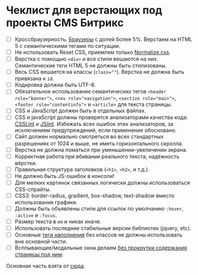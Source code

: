 # Чеклист для верстающих под проекты CMS Битрикс

- [ ] Кроссбраузерность. [Браузеры](http://browser.burtdev.net/) c долей более 5%. Верстаем на HTML 5 с семантическими тегами по ситуации.
- [ ] Не использовать Reset CSS, приемлем только [Normalize.css](http://necolas.github.io/normalize.css/).
- [ ] Верстка с помощью `<div>` и все стили вешаются на них. Семантические теги HTML 5 не должны быть стилизованы.
- [ ] Весь CSS вешается на классы (`class=""`). Верстка не должна быть привязана к `id`.
- [ ] Кодировка должна быть UTF-8.
- [ ] Обязательное использование семантических тегов `<header role="banner">`, `<nav role="navigation">`, `<section role="main">`, `<footer role="contentinfo">` и `<article>` для текста страницы.
- [ ] CSS и JavaScript должен быть в отдельных файлах.
- [ ] CSS и javaScript должны проверятся анализаторами качества кода: [CSSLint](http://csslint.net/) и [JSlint](http://www.jslint.com/). Избежать всех ошибок этих анализаторов, за исключением предупреждений, если применение обосновано.
- [ ] Сайт должен нормально смотреться во всех стандартных разрешениях от 1024 и выше, не иметь горизонтального скролла.
- [ ] Верстка не должна ломаться при уменьшении-увеличении экрана.
- [ ] Корректная работа при вбивании реального текста, надёжность вёрстки.
- [ ] Правильная структура заголовков (`<h1>`, `<h2>`, и т.д.).
- [ ] Не должно быть JS-ошибок в консоли!
- [ ] Для мелких картинок связанных логически должны использоваться CSS-спрайты.
- [ ] CSS3: border-radius, gradient, box-shadow, text-shadow вместо использования графики.
- [ ] Должны быть объявлены стили для ссылок по умолчанию `:hover`, `:active` и `:focus`.
- [ ] Размер текста в `em` и никак иначе.
- [ ] Использовать последние стабильные версии библиотек (jquery, etc).
- [ ] Основные [теги наполнения](http://ndr.su/html_simple/) без классов не должны использовать вне основной части.
- [ ] Всплывающие/модальные окна делаем [без прокрутки содержания страницы под ним](http://rmcreative.ru/blog/post/pravilnye-modalnye-okna).

Основная часть взята от [сюда](http://handleman.ru/12-checklist-for-front-end-developer.html).